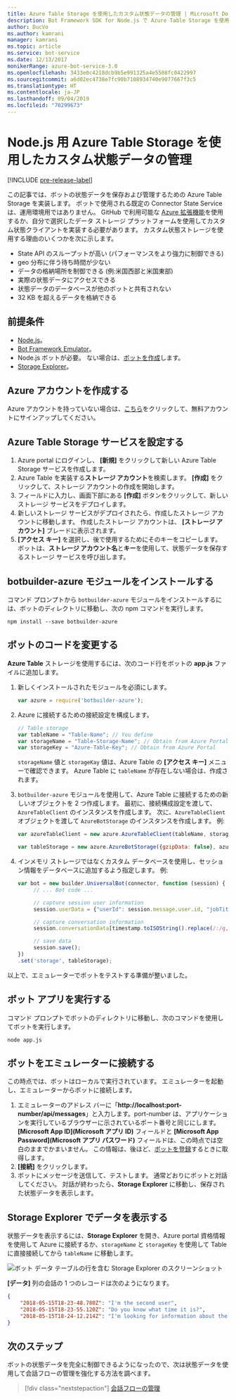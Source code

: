 ```yaml
---
title: Azure Table Storage を使用したカスタム状態データの管理 | Microsoft Docs
description: Bot Framework SDK for Node.js で Azure Table Storage を使用して状態データを保存および取得する方法について取り上げます。
author: DucVo
ms.author: kamrani
manager: kamrani
ms.topic: article
ms.service: bot-service
ms.date: 12/13/2017
monikerRange: azure-bot-service-3.0
ms.openlocfilehash: 3433e0c4218dcb9b5e991325a4e5508fc0422997
ms.sourcegitcommit: a6d02ec4738e7fc90b7108934740e9077667f3c5
ms.translationtype: HT
ms.contentlocale: ja-JP
ms.lasthandoff: 09/04/2019
ms.locfileid: "70299673"
---
```

# <a name="manage-custom-state-data-with-azure-table-storage-for-nodejs"></a>Node.js 用 Azure Table Storage を使用したカスタム状態データの管理

[!INCLUDE [pre-release-label](../includes/pre-release-label-v3.md)]

この記事では、ボットの状態データを保存および管理するための Azure Table Storage を実装します。 ボットで使用される既定の Connector State Service は、運用環境用ではありません。 GitHub で利用可能な [Azure 拡張機能](https://www.npmjs.com/package/botbuilder-azure)を使用するか、自分で選択したデータ ストレージ プラットフォームを使用してカスタム状態クライアントを実装する必要があります。 カスタム状態ストレージを使用する理由のいくつかを次に示します。

- State API のスループットが高い (パフォーマンスをより強力に制御できる)
- geo 分布に伴う待ち時間が少ない
- データの格納場所を制御できる (例:米国西部と米国東部)
- 実際の状態データにアクセスできる
- 状態データのデータベースが他のボットと共有されない
- 32 KB を超えるデータを格納できる

## <a name="prerequisites"></a>前提条件

- [Node.js](https://nodejs.org/en/)。
- [Bot Framework Emulator](~/bot-service-debug-emulator.md)。
- Node.js ボットが必要。 ない場合は、[ボットを作成](bot-builder-nodejs-quickstart.md)します。 
- [Storage Explorer](http://storageexplorer.com/)。

## <a name="create-azure-account"></a>Azure アカウントを作成する
Azure アカウントを持っていない場合は、[こちら](https://azure.microsoft.com/free/)をクリックして、無料アカウントにサインアップしてください。

## <a name="set-up-the-azure-table-storage-service"></a>Azure Table Storage サービスを設定する
1. Azure portal にログインし、 **[新規]** をクリックして新しい Azure Table Storage サービスを作成します。 
2. Azure Table を実装する**ストレージ アカウント**を検索します。 **[作成]** をクリックして、ストレージ アカウントの作成を開始します。 
3. フィールドに入力し、画面下部にある **[作成]** ボタンをクリックして、新しいストレージ サービスをデプロイします。 
4. 新しいストレージ サービスがデプロイされたら、作成したストレージ アカウントに移動します。 作成したストレージ アカウントは、 **[ストレージ アカウント]** ブレードに表示されます。
4. **[アクセス キー]** を選択し、後で使用するためにそのキーをコピーします。 ボットは、**ストレージ アカウント名**と**キー**を使用して、状態データを保存するストレージ サービスを呼び出します。

## <a name="install-botbuilder-azure-module"></a>botbuilder-azure モジュールをインストールする

コマンド プロンプトから `botbuilder-azure` モジュールをインストールするには、ボットのディレクトリに移動し、次の npm コマンドを実行します。

```nodejs
npm install --save botbuilder-azure
```

## <a name="modify-your-bot-code"></a>ボットのコードを変更する

**Azure Table** ストレージを使用するには、次のコード行をボットの **app.js** ファイルに追加します。

1. 新しくインストールされたモジュールを必須にします。

   ```javascript
   var azure = require('botbuilder-azure'); 
   ```

2. Azure に接続するための接続設定を構成します。
   ```javascript
   // Table storage
   var tableName = "Table-Name"; // You define
   var storageName = "Table-Storage-Name"; // Obtain from Azure Portal
   var storageKey = "Azure-Table-Key"; // Obtain from Azure Portal
   ```
   `storageName` 値と `storageKay` 値は、Azure Table の **[アクセス キー]** メニューで確認できます。 Azure Table に `tableName` が存在しない場合は、作成されます。

3. `botbuilder-azure` モジュールを使用して、Azure Table に接続するための新しいオブジェクトを 2 つ作成します。 最初に、接続構成設定を渡して、`AzureTableClient` のインスタンスを作成します。 次に、`AzureTableClient` オブジェクトを渡して `AzureBotStorage` のインスタンスを作成します。 例:

   ```javascript
   var azureTableClient = new azure.AzureTableClient(tableName, storageName, storageKey);

   var tableStorage = new azure.AzureBotStorage({gzipData: false}, azureTableClient);
   ```

4. インメモリ ストレージではなくカスタム データベースを使用し、セッション情報をデータベースに追加するよう指定します。 例:

   ```javascript
   var bot = new builder.UniversalBot(connector, function (session) {
        // ... Bot code ...

        // capture session user information
        session.userData = {"userId": session.message.user.id, "jobTitle": "Senior Developer"};

        // capture conversation information  
        session.conversationData[timestamp.toISOString().replace(/:/g,"-")] = session.message.text;

        // save data
        session.save();
   })
   .set('storage', tableStorage);
   ```
以上で、エミュレーターでボットをテストする準備が整いました。

## <a name="run-your-bot-app"></a>ボット アプリを実行する

コマンド プロンプトでボットのディレクトリに移動し、次のコマンドを使用してボットを実行します。

```nodejs
node app.js
```

## <a name="connect-your-bot-to-the-emulator"></a>ボットをエミュレーターに接続する

この時点では、ボットはローカルで実行されています。 エミュレーターを起動し、エミュレーターからボットに接続します。

1. エミュレーターのアドレス バーに「<strong>http://localhost:port-number/api/messages</strong>」と入力します。port-number は、アプリケーションを実行しているブラウザーに示されているポート番号と同じにします。 <strong>[Microsoft App ID]\(Microsoft アプリ ID\)</strong> フィールドと <strong>[Microsoft App Password]\(Microsoft アプリ パスワード\)</strong> フィールドは、この時点では空白のままでかまいません。 この情報は、後ほど、[ボットを登録](~/bot-service-quickstart-registration.md)するときに取得します。
2. **[接続]** をクリックします。
3. ボットにメッセージを送信して、テストします。 通常どおりにボットと対話してください。 対話が終わったら、**Storage Explorer** に移動し、保存された状態データを表示します。

## <a name="view-data-in-storage-explorer"></a>Storage Explorer でデータを表示する

状態データを表示するには、**Storage Explorer** を開き、Azure portal 資格情報を使用して Azure に接続するか、`storageName` と `storageKey` を使用して Table に直接接続してから `tableName` に移動します。 

![ボット データ テーブルの行を含む Storage Explorer のスクリーンショット](~/media/bot-builder-nodejs-state-azure-table-storage/bot-builder-nodejs-state-azure-table-storage-query.png)

**[データ]** 列の会話の 1 つのレコードは次のようになります。

```JSON
{
    "2018-05-15T18-23-48.780Z": "I'm the second user",
    "2018-05-15T18-23-55.120Z": "Do you know what time it is?",
    "2018-05-15T18-24-12.214Z": "I'm looking for information about the new process."
}
```

## <a name="next-step"></a>次のステップ

ボットの状態データを完全に制御できるようになったので、次は状態データを使用して会話フローの管理を強化する方法を調べます。

> [!div class="nextstepaction"]
> [会話フローの管理](bot-builder-nodejs-dialog-manage-conversation-flow.md)
